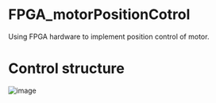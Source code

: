 # FPGA_motorPositionCotrol

Using FPGA hardware to implement position control of motor.

# Control structure

![image]()
